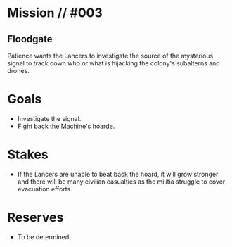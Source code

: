 # Mission // #003
## Floodgate 

Patience wants the Lancers to investigate the source of the mysterious signal to track down who or what is hijacking the colony's subalterns and drones.

# Goals
- Investigate the signal.
- Fight back the Machine's hoarde.

# Stakes
- If the Lancers are unable to beat back the hoard, it will grow stronger and there will be many civilian casualties as the militia struggle to cover evacuation efforts.

# Reserves
- To be determined.
